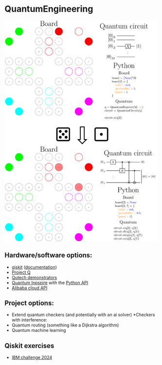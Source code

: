 # QuantumEngineering
![](https://github.com/SjdTl/QuantumEngineering/blob/main/positions/general_implementation.svg)
## Hardware/software options:
- [qiskit](https://www.ibm.com/quantum/qiskit) ([documentation](https://docs.quantum.ibm.com/guides))
- [Project Q](https://my.projectq.co/)
- [Qutech demonstrators](https://qutech.nl/demonstrators/)
- [Quantum Inpspire](https://www.quantum-inspire.com/) with the [Python API](https://www.quantum-inspire.com/kbase/low-level-api/)
- [Alibaba cloud API](https://github.com/alibaba/acqdp)

## Project options:
- Extend quantum checkers (and potentially with an ai solver)
  *Checkers with interference:
- Quantum routing (something like a Dijkstra algorithm)
- Quantum machine learning

## Qiskit exercises
- [IBM challenge 2024](https://github.com/qiskit-community/ibm-quantum-challenge-2024?tab=readme-ov-file)
